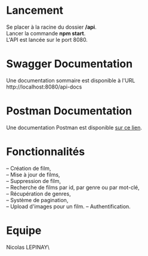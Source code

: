 # Lancement
Se placer à la racine du dossier **/api**.\
Lancer la commande **npm start**.\
L'API est lancée sur le port 8080.

# Swagger Documentation
Une documentation sommaire est disponible à l'URL http://localhost:8080/api-docs

# Postman Documentation
Une documentation Postman est disponible [sur ce lien](https://documenter.getpostman.com/view/17954843/2s9YeEcXfu).

# Fonctionnalités
– Création de film,\
– Mise à jour de films,\
– Suppression de film,\
– Recherche de films par id, par genre ou par mot-clé,\
– Récupération de genres,\
– Système de pagination,\
– Upload d'images pour un film.
– Authentification.

# Equipe
Nicolas LEPINAY\
